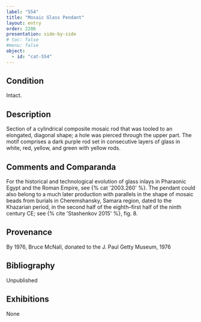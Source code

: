 ```yaml
---
label: "554"
title: "Mosaic Glass Pendant"
layout: entry
order: 2206
presentation: side-by-side
# toc: false
#menu: false 
object:
  - id: "cat-554"
---
```


## Condition

Intact.

## Description

Section of a cylindrical composite mosaic rod that was tooled to an elongated, diagonal shape; a hole was pierced through the upper part. The motif comprises a dark purple rod set in consecutive layers of glass in white, red, yellow, and green with yellow rods.

## Comments and Comparanda

For the historical and technological evolution of glass inlays in Pharaonic Egypt and the Roman Empire, see {% cat '2003.260' %}. The pendant could also belong to a much later production with parallels in the shape of mosaic beads from burials in Cheremshansky, Samara region, dated to the Khazarian period, in the second half of the eighth–first half of the ninth century CE; see {% cite 'Stashenkov 2015' %}, fig. 8. 

## Provenance

By 1976, Bruce McNall, donated to the J. Paul Getty Museum, 1976

## Bibliography

Unpublished

## Exhibitions

None